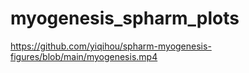 # myogenesis_spharm_plots

https://github.com/yiqihou/spharm-myogenesis-figures/blob/main/myogenesis.mp4